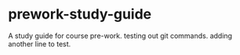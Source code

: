 # prework-study-guide
A study guide for course pre-work.
testing out git commands.
adding another line to test. 